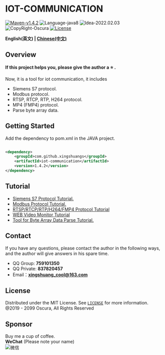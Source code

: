 # IOT-COMMUNICATION

[![Maven-v1.4.2](https://img.shields.io/badge/Maven-v1.4.2-brightgreen)](https://mvnrepository.com/artifact/com.github.xingshuangs/iot-communication)
![Language-java8](https://img.shields.io/badge/Language-java8-blue)
![Idea-2022.02.03](https://img.shields.io/badge/Idea-2022.02.03-lightgrey)
![CopyRight-Oscura](https://img.shields.io/badge/CopyRight-Oscura-yellow)
[![License](https://img.shields.io/badge/License-MIT-blue.svg)](./LICENSE)

**English(英文) | [Chinese(中文)](./README-CN.md )**

## Overview

**If this project helps you, please give the author a :star: .**<br>

Now, it is a tool for iot communication, it includes

- Siemens S7 protocol.
- Modbus protocol.
- RTSP, RTCP, RTP, H264 protocol.
- MP4 (FMP4) protocol.
- Parse byte array data.

## Getting Started

Add the dependency to pom.xml in the JAVA project.

```xml

<dependency>
    <groupId>com.github.xingshuangs</groupId>
    <artifactId>iot-communication</artifactId>
    <version>1.4.2</version>
</dependency>
```

## Tutorial

- [Siemens S7 Protocol Tutorial.](./tutorial/README-S7-EN.md)
- [Modbus Protocol Tutorial.](./tutorial/README-Modbus-EN.md)
- [RTSP/RTCP/RTP/H264/FMP4 Protocol Tutorial](./tutorial/README-RTSP-EN.md)
- [WEB Video Monitor Tutorial](./tutorial/README-WebVideo-EN.md)
- [Tool for Byte Array Data Parse Tutorial.](./tutorial/README-ByteArray-EN.md)

## Contact

If you have any questions, please contact the author in the following ways, and the author will give answers in his
spare time.

- QQ Group: **759101350**
- QQ Private: **837820457**
- Email：**xingshuang_cool@163.com**

## License

Distributed under the MIT License. See [`LICENSE`](./LICENSE) for more information.<br>
@2019 - 2099 Oscura, All Rights Reserved <br>

## Sponsor

Buy me a cup of coffee. <br>
**WeChat** (Please note your name)<br>
![微信](https://i.postimg.cc/brBG5vx8/image.png)
